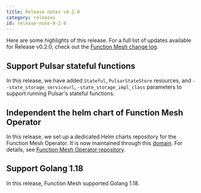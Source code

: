 ```yaml
---
title: Release notes v0.2.0
category: releases
id: release-note-0-2-0
---
```


Here are some highlights of this release. For a full list of updates available for Release v0.2.0, check out the [Function Mesh change log](https://github.com/streamnative/function-mesh/releases/tag/v0.2.0).

## Support Pulsar stateful functions

In this release, we have added `Stateful`, `PulsarStateStore` resources, and `--state_storage_serviceurl`, `-state_storage_impl_class` parameters to support running Pulsar's stateful functions.

## Independent the helm chart of Function Mesh Operator

In this release, we set up a dedicated Helm charts repository for the Function Mesh Operator. It is now maintained through this [domain](https://charts.functionmesh.io). For details, see [Function Mesh Operator repository](https://artifacthub.io/packages/helm/function-mesh/function-mesh-operator).

## Support Golang 1.18

In this release, Function Mesh supported Golang 1.18.

